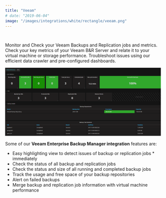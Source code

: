 ```yaml
---
title: "Veeam"
# date: "2019-06-04"
image: "/images/integrations/white/rectangle/veeam.png"
---
```


 

<!-- ![Veeam](/images/integrations/white/rectangle/veeam.png) -->



Monitor and Check your Veeam Backups and Replication jobs and metrics. Check your key metrics of your Veeam B&R Server and relate it to your virtual machine or storage performance. Troubleshoot issues using our efficient data crawler and pre-configured dashboards.


![Veeam Enterprise Backup Manager Integration](/images/integrations/posts//veeam-1.png)


Some of our **Veeam Enterprise Backup Manager integration** features are:

* Easy highlighting view to detect issues of backup or replication jobs * immediately
* Check the status of all backup and replication jobs
* Check the status and size of all running and completed backup jobs
* Track the usage and free space of your backup repositories
* Alert on failed backups
* Merge backup and replication job information with virtual machine performance